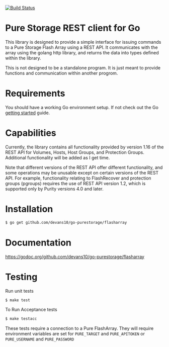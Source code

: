 [![Build Status](https://travis-ci.com/devans10/go-purestorage.svg?branch=master)](https://travis-ci.com/devans10/go-purestorage)

# Pure Storage REST client for Go
This library is designed to provide a simple interface for issuing commands to a Pure Storage Flash Array using a REST API. 
It communicates with the array using the golang http library, and returns the data into types defined within the library.

This is not designed to be a standalone program.  It is just meant to provide functions and communication within another progrom.

# Requirements
You should have a working Go environment setup.  If not check out the Go [getting started](http://golang.org/doc/install) guide.

# Capabilities
Currently, the library contains all functionality provided by version 1.16 of the REST API for Volumes, Hosts, Host Groups, and
Protection Groups.  Additional functionality will be added as I get time.

Note that different versions of the REST API offer different functionality, and some operations may be unusable except on certain 
versions of the REST API. For example, functionality relating to FlashRecover and protection groups (pgroups) requires the use of 
REST API version 1.2, which is supported only by Purity versions 4.0 and later.

# Installation
```sh
$ go get github.com/devans10/go-purestorage/flasharray
```

# Documentation
https://godoc.org/github.com/devans10/go-purestorage/flasharray

# Testing

Run unit tests
```sh
$ make test
```
To Run Acceptance tests
```sh
$ make testacc
```
These tests require a connection to a Pure FlashArray.  They will require environment variables are set for `PURE_TARGET` and `PURE_APITOKEN` or `PURE_USERNAME` and `PURE_PASSWORD`
